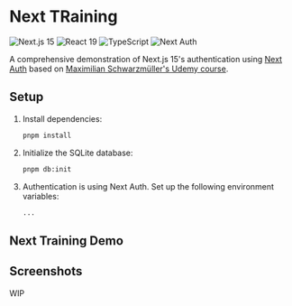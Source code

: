 # Next TRaining

![Next.js 15](https://img.shields.io/badge/-Next.js%2015-000000?style=flat-square&logo=next.js)
![React 19](https://img.shields.io/badge/-React%2019-61DAFB?style=flat-square&logo=react&logoColor=black)
![TypeScript](https://img.shields.io/badge/-TypeScript-3178C6?style=flat-square&logo=typescript&logoColor=white)
![Next Auth](https://img.shields.io/badge/-Next%20Auth-000000?style=flat-square&logo=next.js&logoColor=white)

A comprehensive demonstration of Next.js 15's authentication using [Next Auth](https://next-auth.js.org/) based on [Maximilian Schwarzmüller's Udemy course](https://www.udemy.com/course/react-the-complete-guide-incl-redux).

## Setup

1. Install dependencies:

   ```bash
   pnpm install
   ```

2. Initialize the SQLite database:
   ```bash
   pnpm db:init
   ```

3. Authentication is using Next Auth. Set up the following environment variables:

   ```bash
   ...
   ```

## Next Training Demo

## Screenshots

WIP